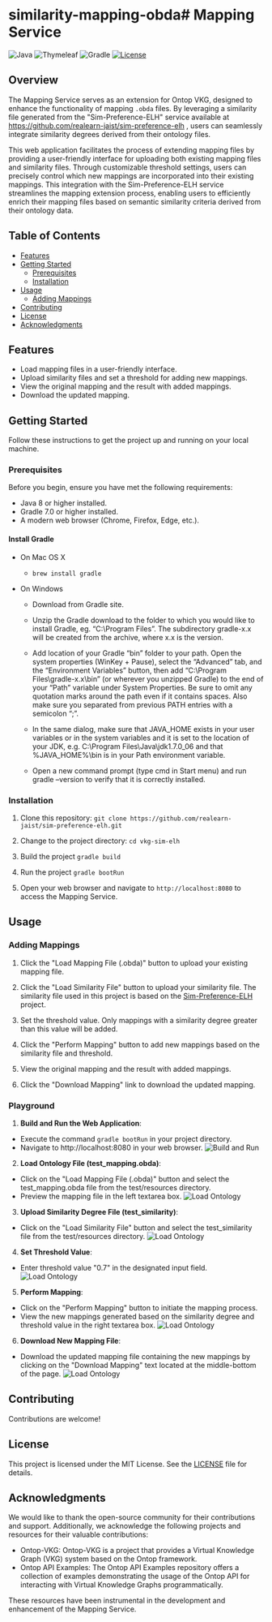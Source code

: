 # similarity-mapping-obda# Mapping Service

![Java](https://img.shields.io/badge/Java-8%2B-blue.svg)
![Thymeleaf](https://img.shields.io/badge/Thymeleaf-3.0%2B-green.svg)
![Gradle](https://img.shields.io/badge/Gradle-7.0%2B-blue.svg)
[![License](https://img.shields.io/badge/license-MIT-blue.svg)](LICENSE)

## Overview

The Mapping Service serves as an extension for Ontop VKG, designed to enhance the functionality of mapping `.obda` files. By leveraging a similarity file generated from the "Sim-Preference-ELH" service available at https://github.com/realearn-jaist/sim-preference-elh , users can seamlessly integrate similarity degrees derived from their ontology files. 

This web application facilitates the process of extending mapping files by providing a user-friendly interface for uploading both existing mapping files and similarity files. Through customizable threshold settings, users can precisely control which new mappings are incorporated into their existing mappings. This integration with the Sim-Preference-ELH service streamlines the mapping extension process, enabling users to efficiently enrich their mapping files based on semantic similarity criteria derived from their ontology data.

## Table of Contents

- [Features](#features)
- [Getting Started](#getting-started)
  - [Prerequisites](#prerequisites)
  - [Installation](#installation)
- [Usage](#usage)
  - [Adding Mappings](#adding-mappings)
- [Contributing](#contributing)
- [License](#license)
- [Acknowledgments](#acknowledgments)

## Features

- Load mapping files in a user-friendly interface.
- Upload similarity files and set a threshold for adding new mappings.
- View the original mapping and the result with added mappings.
- Download the updated mapping.

## Getting Started

Follow these instructions to get the project up and running on your local machine.

### Prerequisites

Before you begin, ensure you have met the following requirements:

- Java 8 or higher installed.
- Gradle 7.0 or higher installed.
- A modern web browser (Chrome, Firefox, Edge, etc.).

#### Install Gradle 

- On Mac OS X

  - `brew install gradle`

- On Windows
  - Download from Gradle site.

  - Unzip the Gradle download to the folder to which you would like to install Gradle, eg. “C:\Program Files”. The subdirectory gradle-x.x will be created from the archive, where x.x is the version.

  - Add location of your Gradle “bin” folder to your path. Open the system properties (WinKey + Pause), select the “Advanced” tab, and the “Environment Variables” button, then add “C:\Program Files\gradle-x.x\bin” (or wherever you unzipped Gradle) to the end of your “Path” variable under System Properties. Be sure to omit any quotation marks around the path even if it contains spaces. Also make sure you separated from previous PATH entries with a semicolon “;”.

  - In the same dialog, make sure that JAVA_HOME exists in your user variables or in the system variables and it is set to the location of your JDK, e.g. C:\Program Files\Java\jdk1.7.0_06 and that %JAVA_HOME%\bin is in your Path environment variable.

  - Open a new command prompt (type cmd in Start menu) and run gradle –version to verify that it is correctly installed.

### Installation

1. Clone this repository:
`git clone https://github.com/realearn-jaist/sim-preference-elh.git`

2. Change to the project directory:
`cd vkg-sim-elh` 

3. Build the project
`gradle build` 

4. Run the project
`gradle bootRun`

4. Open your web browser and navigate to `http://localhost:8080` to access the Mapping Service.

## Usage

### Adding Mappings

1. Click the "Load Mapping File (.obda)" button to upload your existing mapping file.

2. Click the "Load Similarity File" button to upload your similarity file. The similarity file used in this project is based on the [Sim-Preference-ELH](https://github.com/realearn-jaist/sim-preference-elh.git) project.

3. Set the threshold value. Only mappings with a similarity degree greater than this value will be added.

4. Click the "Perform Mapping" button to add new mappings based on the similarity file and threshold.

5. View the original mapping and the result with added mappings.

6. Click the "Download Mapping" link to download the updated mapping.

### Playground 

1. **Build and Run the Web Application**:
- Execute the command `gradle bootRun` in your project directory.
- Navigate to http://localhost:8080 in your web browser.
![Build and Run](img/1-playground.png)

2. **Load Ontology File (test_mapping.obda)**:
- Click on the "Load Mapping File (.obda)" button and select the test_mapping.obda file from the test/resources directory.
- Preview the mapping file in the left textarea box.
![Load Ontology](img/2-playground.png)

3. **Upload Similarity Degree File (test_similarity)**:
- Click on the "Load Similarity File" button and select the test_similarity file from the test/resources directory.
![Load Ontology](img/3-playground.png)


4. **Set Threshold Value**:
- Enter threshold value "0.7" in the designated input field.
![Load Ontology](img/4-playground.png)


5. **Perform Mapping**:
- Click on the "Perform Mapping" button to initiate the mapping process.
- View the new mappings generated based on the similarity degree and threshold value in the right textarea box.
![Load Ontology](img/5-playground.png)


6. **Download New Mapping File**:
- Download the updated mapping file containing the new mappings by clicking on the "Download Mapping" text located at the middle-bottom of the page.
![Load Ontology](img/6-playground.png)


## Contributing

Contributions are welcome!

## License

This project is licensed under the MIT License. See the [LICENSE](LICENSE) file for details.

## Acknowledgments

We would like to thank the open-source community for their contributions and support. Additionally, we acknowledge the following projects and resources for their valuable contributions:

- Ontop-VKG: Ontop-VKG is a project that provides a Virtual Knowledge Graph (VKG) system based on the Ontop framework.
- Ontop API Examples: The Ontop API Examples repository offers a collection of examples demonstrating the usage of the Ontop API for interacting with Virtual Knowledge Graphs programmatically.

These resources have been instrumental in the development and enhancement of the Mapping Service.


